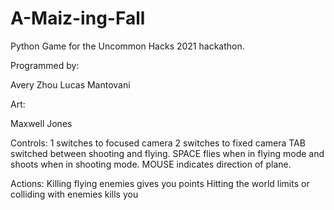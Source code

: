 # A-Maiz-ing-Fall
Python Game for the Uncommon Hacks 2021 hackathon.

Programmed by:

Avery Zhou
Lucas Mantovani

Art:

Maxwell Jones

Controls:
1 switches to focused camera
2 switches to fixed camera
TAB switched between shooting and flying.
SPACE flies when in flying mode and shoots when in shooting mode.
MOUSE indicates direction of plane.

Actions:
Killing flying enemies gives you points
Hitting the world limits or colliding with enemies kills you
